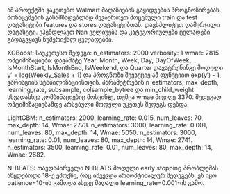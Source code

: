 ამ პროექტში ვაკეთებთ Walmart მაღაზიების გაყიდვების პროგნოზირებას. 
მონაცემების გასამზადებლად შევაერთეთ მოცემული train და test დატასეტები features და stores დატასეტებთან.
დავსპლიტეთ დამერჯილი დატასეტი. ვჰენდლავთ Nan ველიუებს და კატეგორიულები ცვლადები გადაგვყავს ნუმერიქალ ცვლადებში.

XGBoost:
საუკეთესო შედეგი:
n_estimators: 2000
verbosity: 1
wmae: 2815
ოპტიმიზაციები:
დავამატე Year, Month, Week, Day, DayOfWeek, IsMonthStart, IsMonthEnd, IsWeekend, და Quarter 
დავატრენინგე მოდელი y′ = log(Weekly_Sales + 1) და პროგნოზი შევაქციე ამ ფუნქციით exp(y′) - 1, ვარიაციის სტაბილიზაციისთვის.
პარამეტრების n_estimators, max_depth, learning_rate, subsample, colsample_bytree და min_child_weight სხვადასხვა კომბინაციებიც მოსვინჯე, თუმცა wmae მივიღე 3370. შედეგად ოპტიმიზაციებამდე არსებული მოდელი უკეთეს შედეგს დებდა.

LightGBM:
n_estimators: 2000, learning_rate: 0.015, num_leaves: 70, max_depth: 14, Wmae: 2773.
n_estimators: 3000, learning_rate: 0.001, num_leaves: 80, max_depth: 14, Wmae: 5050.
n_estimators: 3000, learning_rate: 0.01, num_leaves: 80, max_depth: 14, Wmae: 2741.
n_estimators: 3500, learning_rate: 0.01, num_leaves: 80, max_depth: 14, Wmae: 2682.


N-BEATS: 
თავდაპირველი N-BEATS მოდელი early stopping პრობლემას აწყდებოდა 18-ე ეპოქზე, რაც იწვევდა არაოპტიმალურ შედეგებს. ეს იყო patience=10-ის გამოდა ასევე მაღალი learning_rate=0.001-ის გამო.
